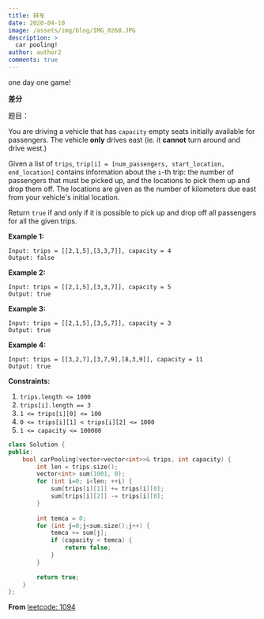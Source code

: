 ```yaml
---
title: 拼车
date: 2020-04-10
image: /assets/img/blog/IMG_0268.JPG
description: >
  car pooling!
author: author2
comments: true
---
```


one day one game!

**差分**

题目：

You are driving a vehicle that has `capacity` empty seats initially available for passengers. The vehicle **only** drives east (ie. it **cannot** turn around and drive west.)

Given a list of `trips`, `trip[i] = [num_passengers, start_location, end_location]` contains information about the `i`-th trip: the number of passengers that must be picked up, and the locations to pick them up and drop them off. The locations are given as the number of kilometers due east from your vehicle's initial location.

Return `true` if and only if it is possible to pick up and drop off all passengers for all the given trips.

**Example 1:**

```
Input: trips = [[2,1,5],[3,3,7]], capacity = 4
Output: false
```

**Example 2:**

```
Input: trips = [[2,1,5],[3,3,7]], capacity = 5
Output: true
```

**Example 3:**

```
Input: trips = [[2,1,5],[3,5,7]], capacity = 3
Output: true
```

**Example 4:**

```
Input: trips = [[3,2,7],[3,7,9],[8,3,9]], capacity = 11
Output: true
```

**Constraints:**

1. `trips.length <= 1000`
2. `trips[i].length == 3`
3. `1 <= trips[i][0] <= 100`
4. `0 <= trips[i][1] < trips[i][2] <= 1000`
5. `1 <= capacity <= 100000`



```c++
class Solution {
public:
    bool carPooling(vector<vector<int>>& trips, int capacity) {
        int len = trips.size();
        vector<int> sum(1001, 0);
        for (int i=0; i<len; ++i) {
            sum[trips[i][1]] += trips[i][0];
            sum[trips[i][2]] -= trips[i][0];
        }
        
        int temca = 0;
        for (int j=0;j<sum.size();j++) {
            temca += sum[j];
            if (capacity < temca) {
                return false;
            }
        }
        
        return true;
    }
};
```



**From** [leetcode: 1094]( https://leetcode.com/problems/car-pooling/ )